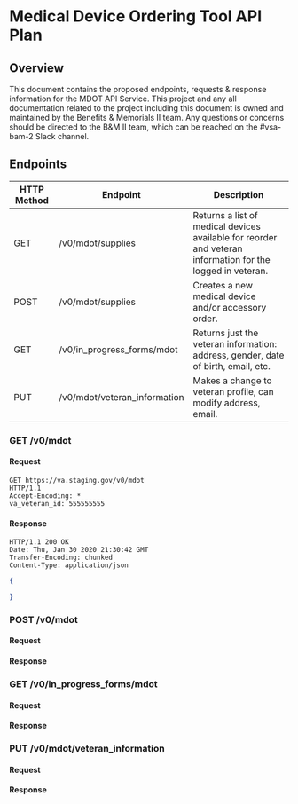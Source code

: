 # Medical Device Ordering Tool API Plan

## Overview

This document contains the proposed endpoints, requests & response information for the MDOT API Service. This project and any all documentation related to the project including this document is owned and maintained by the Benefits & Memorials II team. Any questions or concerns should be directed to the B&M II team, which can be reached on the #vsa-bam-2 Slack channel.

## Endpoints

| HTTP Method | Endpoint                     | Description                                                                                                |
|-------------|------------------------------|------------------------------------------------------------------------------------------------------------|
| GET         | /v0/mdot/supplies            | Returns a list of medical devices available for reorder and veteran information for the logged in veteran. |
| POST        | /v0/mdot/supplies            | Creates a new medical device and/or accessory order.                                                       |
| GET         | /v0/in_progress_forms/mdot   | Returns just the veteran information: address, gender, date of birth, email, etc.                          |
| PUT         | /v0/mdot/veteran_information | Makes a change to veteran profile, can modify address, email.                                              |

### GET /v0/mdot

#### Request

```
GET https://va.staging.gov/v0/mdot
HTTP/1.1
Accept-Encoding: *
va_veteran_id: 555555555
```

#### Response
```
HTTP/1.1 200 OK
Date: Thu, Jan 30 2020 21:30:42 GMT
Transfer-Encoding: chunked
Content-Type: application/json
```

```json
{

}
```

### POST /v0/mdot

#### Request

#### Response

### GET /v0/in_progress_forms/mdot

#### Request

#### Response

### PUT /v0/mdot/veteran_information

#### Request

#### Response
